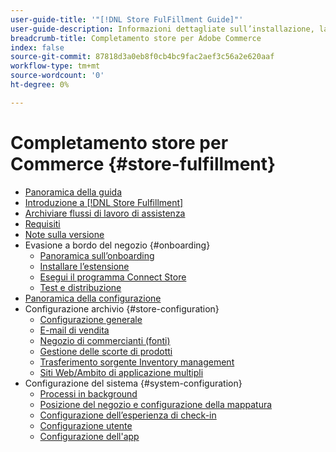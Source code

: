 ```yaml
---
user-guide-title: '"[!DNL Store FulFillment Guide]"'
user-guide-description: Informazioni dettagliate sull’installazione, la configurazione e l’utilizzo dell’evasione store per gli archivi Adobe Commerce.
breadcrumb-title: Completamento store per Adobe Commerce
index: false
source-git-commit: 87818d3a0eb8f0cb4bc9fac2aef3c56a2e620aaf
workflow-type: tm+mt
source-wordcount: '0'
ht-degree: 0%

---
```



# Completamento store per Commerce {#store-fulfillment}

- [Panoramica della guida](guide-overview.md)
- [Introduzione a [!DNL Store Fulfillment]](introduction.md)
- [Archiviare flussi di lavoro di assistenza](store-assist-modules.md)
- [Requisiti](solution-requirements.md)
- [Note sulla versione](release-notes.md)
- Evasione a bordo del negozio {#onboarding}
   - [Panoramica sull’onboarding](onboard.md)
   - [Installare l’estensione](install.md)
   - [Esegui il programma Connect Store](connect-set-up-service.md)
   - [Test e distribuzione](test-and-deploy.md)
- [Panoramica della configurazione](service-config-settings-overview.md)
- Configurazione archivio {#store-configuration}
   - [Configurazione generale](enable-general.md)
   - [E-mail di vendita](sales-emails.md)
   - [Negozio di commercianti (fonti)](merchant-store-configuration.md)
   - [Gestione delle scorte di prodotti](product-stock.md)
   - [Trasferimento sorgente Inventory management](inventory-stock-transfer.md)
   - [Siti Web/Ambito di applicazione multipli](multi-site-and-scope-config.md)
- Configurazione del sistema {#system-configuration}
   - [Processi in background](background-processes.md)
   - [Posizione del negozio e configurazione della mappatura](store-location-map-provider-setup.md)
   - [Configurazione dell’esperienza di check-in](check-in-experience-setup.md)
   - [Configurazione utente](user-setup.md)
   - [Configurazione dell&#39;app](app-setup.md)


